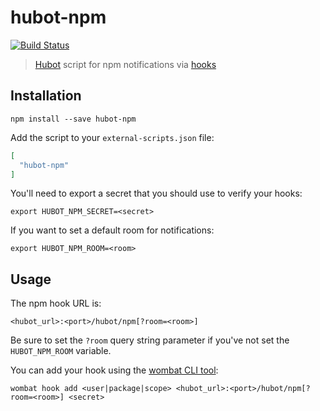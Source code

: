 # hubot-npm

[![Build Status](https://travis-ci.org/robinjmurphy/hubot-npm.svg?branch=master)](https://travis-ci.org/robinjmurphy/hubot-npm)

> [Hubot](https://hubot.github.com/) script for npm notifications via [hooks](http://blog.npmjs.org/post/145260155635/introducing-hooks-get-notifications-of-npm)

## Installation

```
npm install --save hubot-npm
```

Add the script to your `external-scripts.json` file:

```json
[
  "hubot-npm"
]
```

You'll need to export a secret that you should use to verify your hooks:

```
export HUBOT_NPM_SECRET=<secret>
```

If you want to set a default room for notifications:

```
export HUBOT_NPM_ROOM=<room>
```

## Usage

The npm hook URL is:

```
<hubot_url>:<port>/hubot/npm[?room=<room>]
```

Be sure to set the `?room` query string parameter if you've not set the `HUBOT_NPM_ROOM` variable.

You can add your hook using the [wombat CLI tool](https://www.npmjs.com/package/wombat):

```
wombat hook add <user|package|scope> <hubot_url>:<port>/hubot/npm[?room=<room>] <secret>
```
